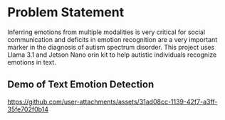 # Problem Statement
Inferring emotions from multiple modalities is very critical for social communication and deficits in emotion recognition are a very important marker in the diagnosis of autism spectrum disorder. This project uses Llama 3.1 and Jetson Nano orin kit to help autistic individuals recognize emotions in text.

## Demo of Text Emotion Detection



https://github.com/user-attachments/assets/31ad08cc-1139-42f7-a3ff-35fe702f0b14

